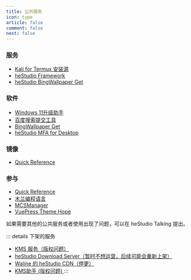 ```yaml
---
title: 公共服务
icon: type
article: false
comment: false
next: false
---
```


### 服务
- [Kali for Termux 安装源](/posts/install-kali-on-android-renew.html#%E5%AE%89%E8%A3%85%E5%9F%BA%E6%9C%AC%E7%B3%BB%E7%BB%9F)
- [heStudio Framework](https://pypi.org/project/heframework/)
- [heStudio BingWallpaper Get](/docs/hestudio_bing_wallpaper_get.html)

### 软件
- [Windows 11升级助手](https://gitee.com/hestudio/upgrade_win11)
- [百度搜索提交工具](https://pypi.org/project/hbsst/)
- [BingWallpaper Get](/docs/hestudio_bing_wallpaper_get.html)
- [heStudio MFA for Desktop](https://gitee.com/hestudio/hmfa)

### 镜像
- [Quick Reference](https://quickref.hestudio.net/)

### 参与
- [Quick Reference](https://github.com/jaywcjlove/reference)
- [木兰编程语言](https://gitee.com/MulanRevive/mulan-rework)
- [MCSManager](https://github.com/MCSManager)
- [VuePress Theme Hope](https://github.com/vuepress-theme-hope/vuepress-theme-hope)

如果需要其他的公共服务或者使用出现了问题，可以在 heStudio Talking 提出。

::: details 下架的服务
- [KMS 服务（版权问题）](https://www.hestudio.net/posts/how-to-use-kms.html)
- [heStudio Download Server（暂时不想运营，后续可能会重新上架）](https://download.hestudio.net)
- [Waline 的 heStudio CDN（停更）](https://www.hestudio.net/posts/set-waline-on-hexo.html#cdn%E5%9C%B0%E5%9D%80)
- [KMS助手 (版权问题) ](https://gitee.com/heStudio/kms-tool?_from=gitee_search)
:::

<Share colorful />
